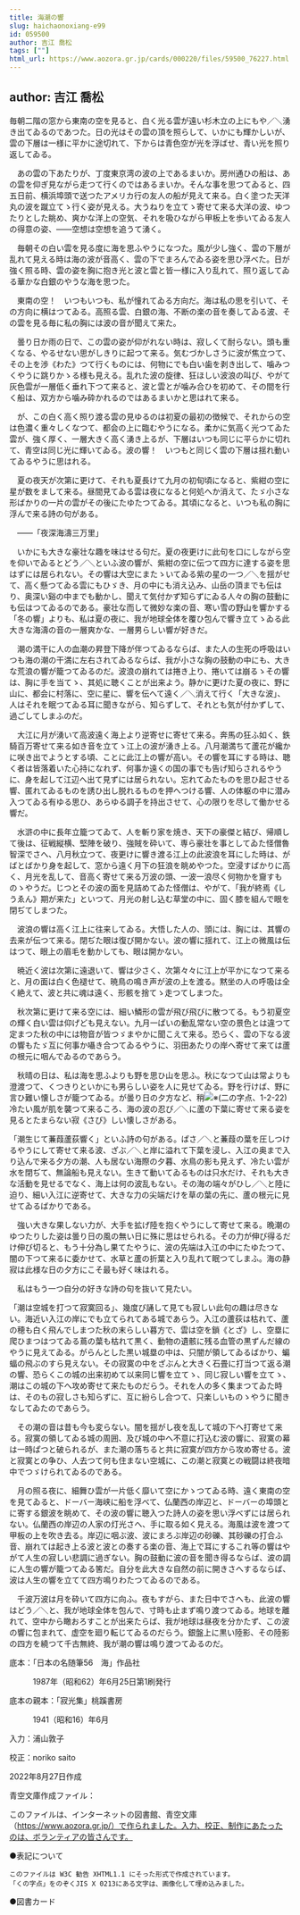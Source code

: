```yaml
---
title: 海潮の響
slug: haichaonoxiang-e99
id: 059500
author: 吉江 喬松
tags: [""]
html_url: https://www.aozora.gr.jp/cards/000220/files/59500_76227.html
---
```


## author: 吉江 喬松

毎朝二階の窓から東南の空を見ると、白く光る雲が遠い杉木立の上にもや／＼湧き出てゐるのであつた。日の光はその雲の頂を照らして、いかにも輝かしいが、雲の下層は一様に平かに途切れて、下からは青色空が光を浮ばせ、青い光を照り返してゐる。

　あの雲の下あたりが、丁度東京湾の波の上であるまいか。房州通ひの船は、あの雲を仰ぎ見ながら走つて行くのではあるまいか。そんな事を思つてゐると、四五日前、横浜埠頭で送つたアメリカ行の友人の船が見えて来る。白く塗つた天洋丸の波を蹴立てゝ行く姿が見える。大うねりを立てゝ寄せて来る大洋の波、ゆつたりとした眺め、爽かな洋上の空気、それを吸ひながら甲板上を歩いてゐる友人の得意の姿、――空想は空想を追うて湧く。

　毎朝その白い雲を見る度に海を思ふやうになつた。風が少し強く、雲の下層が乱れて見える時は海の波が音高く、雲の下でまろんでゐる姿を思ひ浮べた。日が強く照る時、雲の姿を胸に抱き光と波と雲と皆一様に入り乱れて、照り返してゐる華かな白銀のやうな海を思つた。

　東南の空！　いつもいつも、私が憧れてゐる方向だ。海は私の思を引いて、その方向に横はつてゐる。高照る雲、白銀の海、不断の楽の音を奏してゐる波、その雲を見る毎に私の胸には波の音が聞えて来た。

　曇り日か雨の日で、この雲の姿が仰がれない時は、寂しくて耐らない。頭も重くなる、やるせない思がしきりに起つて来る。気むづかしさうに波が焦立つて、その上を渉《わた》つて行くものには、何物にでも白い歯を剥き出して、噛みつくやうに跳りかゝる様も見える。乱れた波の旋律、狂ほしい波浪の叫び、やがて灰色雲が一層低く垂れ下つて来ると、波と雲とが噛み合ひを初めて、その間を行く船は、双方から噛み砕かれるのではあるまいかと思はれて来る。

　が、この白く高く照り渡る雲の見ゆるのは初夏の最初の徴候で、それからの空は色濃く重々しくなつて、都会の上に臨むやうになる。柔かに気高く光つてゐた雲が、強く厚く、一層大きく高く湧き上るが、下層はいつも同じに平らかに切れて、青空は同じ光に輝いてゐる。波の響！　いつもと同じく雲の下層は揺れ動いてゐるやうに思はれる。

　夏の夜天が次第に更けて、それも夏長けて九月の初旬頃になると、紫紺の空に星が数をまして来る。昼間見てゐる雲は夜になると何処へか消えて、たゞ小さな形ばかりの一片の雲がその後にたゆたつてゐる。其頃になると、いつも私の胸に浮んで来る詩の句がある。

　――「夜深海濤三万里」

　いかにも大きな豪壮な趣を味はせる句だ。夏の夜更けに此句を口にしながら空を仰いでゐるとどう／＼といふ波の響が、紫紺の空に伝つて四方に達する姿を思はずには居られない。その響は大空にまたゝいてゐる紫の星の一つ／＼を揺がせて、高く懸つてゐる雲にもひゞき、月の中にも消え込み、山岳の頂までも伝はり、奥深い谿の中までも動かし、聞えて気付かず知らずにゐる人々の胸の鼓動にも伝はつてゐるのである。豪壮な而して微妙な楽の音、寒い雪の野山を響かする「冬の響」よりも、私は夏の夜に、我が地球全体を覆ひ包んで響き立てゝゐる此大きな海濤の音の一層爽かな、一層男らしい響が好きだ。

　潮の満干に人の血潮の昇登下降が伴つてゐるならば、また人の生死の呼吸はいつも海の潮の干満に左右されてゐるならば、我が小さな胸の鼓動の中にも、大きな荒浪の響が籠つてゐるのだ。波浪の崩れては捲き上り、捲いては崩るゝその響は、胸に手を当てゝ、其処に聴くことが出来よう。静かに更けた夏の夜に、野に山に、都会に村落に、空に星に、響を伝へて遠く／＼消えて行く「大きな波」、人はそれを眠つてゐる耳に聞きながら、知らずして、それとも気が付かずして、過ごしてしまふのだ。



　大江に月が湧いて高波遠く海上より逆寄せに寄せて来る。奔馬の狂ふ如く、鉄騎百万寄せて来る如き音を立てゝ江上の波が湧き上る。八月潮満ちて蘆花が纔かに咲き出でようとする頃、ことに此江上の響が高い。その響を耳にする時は、聴く者は皆落着いた心持になれず、何事か遠くの国の事でも告げ知らされるやうに、身を起して江辺へ出て見ずには居られない。忘れてゐたものを思ひ起させる響、匿れてゐるものを誘ひ出し脱れるものを押へつける響、人の体躯の中に潜み入つてゐる有ゆる思ひ、あらゆる調子を持出させて、心の限りを尽して働かせる響だ。

　水滸の中に長年立籠つてゐて、人を斬り家を焼き、天下の豪傑と結び、帰順して後は、征戦縦横、堅陣を破り、強賊を砕いて、専ら豪壮を事としてゐた怪僧魯智深でさへ、八月秋立つて、夜更けに響き渡る江上の此波浪を耳にした時は、がばとばかり身を起して、窓から遠く月下の狂浪を眺めやつた。空浸すばかりに高く、月光を乱して、音高く寄せて来る万波の頭、一波一浪尽く何物かを齎すものゝやうだ。じつとその波の面を見詰めてゐた怪僧は、やがて、「我が終焉《しうゑん》期が来た」といつて、月光の射し込む草堂の中に、固く膝を組んで眼を閉ぢてしまつた。

　波浪の響は高く江上に往来してゐる。大悟した人の、頭には、胸には、其響の去来が伝つて来る。閉ぢた眼は復び開かない。波の響に揺れて、江上の微風は伝はつて、眼上の眉毛を動かしても、眼は開かない。

　暁近く波は次第に遠退いて、響は少さく、次第々々に江上が平かになつて来ると、月の面は白く色褪せて、暁鳥の鳴き声が波の上を渡る。黙坐の人の呼吸は全く絶えて、波と共に魂は遠く、形骸を捨てゝ走つてしまつた。



　秋次第に更けて来る空には、細い鱗形の雲が飛び飛びに散つてる。もう初夏空の輝く白い雲は仰げども見えない。九月一ぱいの動乱常ない空の景色とは違つて定まつた秋の中には物音が皆つゞまやかに聞こえて来る。恐らく、雲の下なる波の響もたゞ互に何事か囁き合つてゐるやうに、羽田あたりの岸へ寄せて来ては蘆の根元に咽んでゐるのであらう。

　秋晴の日は、私は海を思ふよりも野を思ひ山を思ふ。秋になつて山は常よりも澄渡つて、くつきりといかにも男らしい姿を人に見せてゐる。野を行けば、野に言ひ難い懐しさが籠つてゐる。が曇り日の夕方など、稍![※(二の字点、1-2-22)](https://www.aozora.gr.jp/cards/000220/files/../../../gaiji/1-02/1-02-22.png)冷たい風が肌を襲つて来るころ、海の波の忍び／＼に蘆の下葉に寄せて来る姿を見るとたまらない寂《さび》しい懐しさがある。

「潮生じて蒹葭蘆荻響く」といふ詩の句がある。ぱさ／＼と蒹葭の葉を圧しつけるやうにして寄せて来る波、ざぶ／＼と岸に溢れて下葉を浸し、入江の奥まで入り込んで来る夕方の潮、人も居ない海際の夕暮、水鳥の影も見えず、冷たい雲が水を閉ぢて、無論船も見えない。生きて動いてゐるものは只水だけ、それも大きな活動を見せるでなく、海上は何の波乱もない。その海の端々がひし／＼と陸に迫り、細い入江に逆寄せて、大きな力の尖端だけを草の葉の先に、蘆の根元に見せてゐるばかりである。

　強い大きな果しない力が、大手を拡げ陸を抱くやうにして寄せて来る。晩潮のゆつたりした姿は曇り日の風の無い日に殊に思はせられる。その力が伸び得るだけ伸び切ると、もう十分為し果てたやうに、波の先端は入江の中にたゆたつて、闇の下つて来るに委かせて、水草と蘆の折葉と入り乱れて眠つてしまふ。海の静寂は此様な日の夕方にこそ最も好く味はれる。

　私はもう一つ自分の好きな詩の句を抜いて見たい。

「潮は空城を打つて寂寞回る」、幾度び誦して見ても寂しい此句の趣は尽きない。海近い入江の岸にでも立てられてある城であらう。入江の蘆荻は枯れて、蘆の穂も白く飛んでしまつた秋の末らしい暮方で、雲は空を鎖《とざ》し、空塁に爬ひまつはつてゐる蔦の葉も枯れて黒く、動物の遺骸に残る血管の黒ずんだ線のやうに見えてゐる。がらんとした黒い城塁の中は、只闇が領してゐるばかり、蝙蝠の飛ぶのすら見えない。その寂寞の中をざぶんと大きく石畳に打当つて返る潮の響、恐らくこの城の出来初めて以来同じ響を立てゝ、同じ寂しい響を立てゝ、潮はこの城の下へ攻め寄せて来たものだらう。それを人の多く集まつてゐた時は、そのもの寂しさも知らずに、互に紛らし合つて、只楽しいものゝやうに聞きなしてゐたのであらう。

　その潮の音は昔も今も変らない。闇を揺がし夜を乱して城の下へ打寄せて来る。寂寞の領してゐる城の周囲、及び城の中へ不意に打込む波の響に、寂寞の幕は一時ぱつと破られるが、また潮の落ちると共に寂寞が四方から攻め寄せる。波と寂寞との争ひ、人去つて何も住まない空城に、この潮と寂寞との戦闘は終夜暗中でつゞけられてゐるのである。



　月の照る夜に、細舞ひ雲が一片低く靡いて空にかゝつてゐる時、遠く東南の空を見てゐると、ドーバー海峡に船を浮べて、仏蘭西の岸辺と、ドーバーの埠頭とに寄する銀波を眺めて、その波の響に聴入つた詩人の姿を思い浮べずには居られない。仏蘭西の岸辺の人家の灯光さへ、手に取る如く見える。海風は波を渡つて甲板の上を吹き去る。岸辺に咽ぶ波、波にまろぶ岸辺の砂礫、其砂礫の打合ふ音、崩れては起き上る波と波との奏する楽の音、海上で耳にするこれ等の響はやがて人生の寂しい悲調に過ぎない。胸の鼓動に波の音を聞き得るならば、波の調に人生の響が籠つてゐる筈だ。自分を此大きな自然の前に開きさへするならば、波は人生の響を立てて四方鳴りわたつてゐるのである。

　千波万波は月を砕いて四方に向ふ。夜もすがら、また日中でさへも、此波の響はどう／＼と、我が地球全体を包んで、寸時も止まず鳴り渡つてゐる。地球を離れて、空中から瞰おろすことが出来たらば、我が地球は昼夜を分かたず、この波の響に包まれて、虚空を廻り転じてゐるのだらう。銀盤上に黒い陸影、その陸影の四方を繞つて千古無終、我が潮の響は鳴り渡つてゐるのだ。













底本：「日本の名随筆56　海」作品社

　　　1987年（昭和62）年6月25日第1刷発行

底本の親本：「寂光集」桃蹊書房

　　　1941（昭和16）年6月

入力：浦山敦子

校正：noriko saito

2022年8月27日作成

青空文庫作成ファイル：

このファイルは、インターネットの図書館、青空文庫（https://www.aozora.gr.jp/）で作られました。入力、校正、制作にあたったのは、ボランティアの皆さんです。











●表記について


	このファイルは W3C 勧告 XHTML1.1 にそった形式で作成されています。
	「くの字点」をのぞくJIS X 0213にある文字は、画像化して埋め込みました。







●図書カード